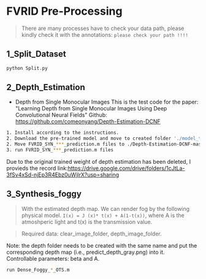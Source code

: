 # FVRID Pre-Processing
> There are many processes have to check your data path, please kindly check it with the annotations: `please check your path !!!!`

## 1_Split_Dataset
```bash
python Split.py
```

## 2_Depth_Estimation
* Depth from Single Monocular Images
This is the test code for the paper: "Learning Depth from Single Monocular Images Using Deep Convolutional Neural Fields"
Github: https://github.com/comeonyang/Depth-Estimation-DCNF
```bash
1. Install according to the instructions.
2. Download the pre-trained model and move to created folder './model_trained'
2. Move FVRID_SYN_***_prediction.m files to ./Depth-Estimation-DCNF-master/demo/
3. run FVRID_SYN_***_prediction.m files
```
Due to the original trained weight of depth estimation has been deleted, I provieds the record link:https://drive.google.com/drive/folders/1cJtLa-3fSv4xSd-njEp3R4Ebz0uWjlrX?usp=sharing

## 3_Synthesis_foggy
> With the estimated depth map. We can render fog by the following physical model.
> `I(x) = J (x)* t(x) + A(1-t(x))`, where A is the atmoshperic light and t(x) is the transmission value. <br>

> Required data: clear_image_folder, depth_image_folder.<br>  

Note: the depth folder needs to be created with the same name and put the corresponding depth map (i.e., predict_depth_gray.png) into it. 
<br> Controllable parameters: beta and A. <br>
```bash
run Dense_Foggy_*_OTS.m
```
